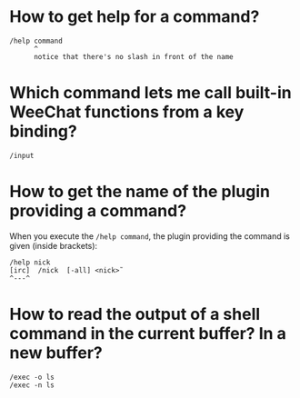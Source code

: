# How to get help for a command?

    /help command
          ^
          notice that there's no slash in front of the name

# Which command lets me call built-in WeeChat functions from a key binding?

    /input

# How to get the name of the plugin providing a command?

When you execute the `/help command`,  the plugin providing the command is given
(inside brackets):

    /help nick
    [irc]  /nick  [-all] <nick>˜
    ^---^

# How to read the output of a shell command in the current buffer?   In a new buffer?

    /exec -o ls
    /exec -n ls

